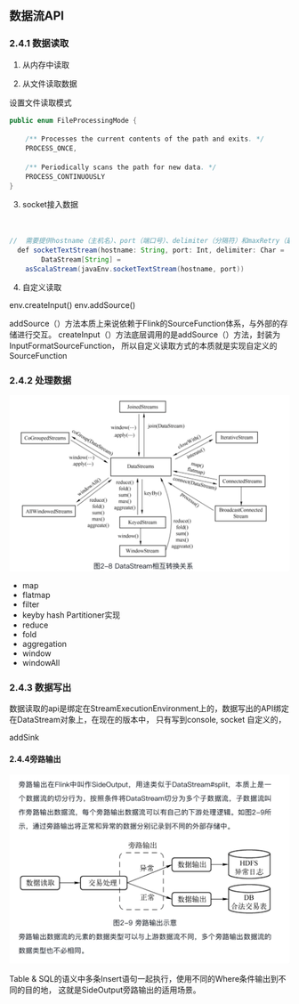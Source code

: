 ## 数据流API

### 2.4.1 数据读取
1. 从内存中读取


2. 从文件读取数据

设置文件读取模式
```java
public enum FileProcessingMode {

	/** Processes the current contents of the path and exits. */
	PROCESS_ONCE,

	/** Periodically scans the path for new data. */
	PROCESS_CONTINUOUSLY
}
```

3. socket接入数据

```java


//  需要提供hostname（主机名）、port（端口号）、delimiter（分隔符）和maxRetry（最大重试次数）
  def socketTextStream(hostname: String, port: Int, delimiter: Char = '\n', maxRetry: Long = 0):
        DataStream[String] =
    asScalaStream(javaEnv.socketTextStream(hostname, port))
```


4. 自定义读取

env.createInput()
env.addSource()

addSource（）方法本质上来说依赖于Flink的SourceFunction体系，与外部的存储进行交互。
createInput（）方法底层调用的是addSource（）方法，封装为InputFormatSourceFunction，
所以自定义读取方式的本质就是实现自定义的SourceFunction

### 2.4.2 处理数据

![cZ4PJE](https://raw.githubusercontent.com/jacksonyoudi/images/main/uPic/cZ4PJE.png)

* map
* flatmap
* filter
* keyby hash Partitioner实现
* reduce 
* fold
* aggregation
* window
* windowAll


### 2.4.3 数据写出
数据读取的api是绑定在StreamExecutionEnvironment上的，数据写出的API绑定在DataStream对象上，在现在的版本中，
只有写到console, socket 自定义的，

addSink

#### 2.4.4旁路输出
![CGLl9V](https://raw.githubusercontent.com/jacksonyoudi/images/main/uPic/CGLl9V.png)

Table & SQL的语义中多条Insert语句一起执行，使用不同的Where条件输出到不同的目的地，
这就是SideOutput旁路输出的适用场景。
